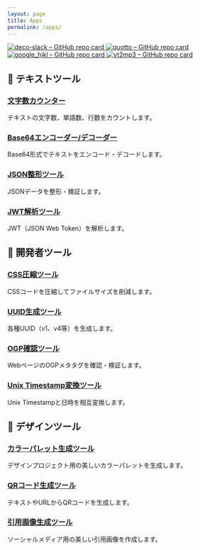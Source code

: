 ```yaml
---
layout: page
title: Apps
permalink: /apps/
---
```


<div class="github-repos">
  <a href="https://github.com/taross-f/deco-slack" target="_blank" class="repo-card">
    <img
      src="https://github-readme-stats.vercel.app/api/pin/?username=taross-f&repo=deco-slack&theme=ambient_gradient&show_owner=true"
      alt="deco-slack – GitHub repo card"
    />
  </a>

  <a href="https://github.com/taross-f/quotto" target="_blank" class="repo-card">
    <img
      src="https://github-readme-stats.vercel.app/api/pin/?username=taross-f&repo=quotto&theme=ambient_gradient&show_owner=true"
      alt="quotto – GitHub repo card"
    />
  </a>

  <a href="https://github.com/taross-f/google_hjkl" target="_blank" class="repo-card">
    <img
      src="https://github-readme-stats.vercel.app/api/pin/?username=taross-f&repo=google_hjkl&theme=ambient_gradient&show_owner=true"
      alt="google_hjkl – GitHub repo card"
    />
  </a>

  <a href="https://github.com/taross-f/yt2mp3" target="_blank" class="repo-card">
    <img
      src="https://github-readme-stats.vercel.app/api/pin/?username=taross-f&repo=yt2mp3&theme=ambient_gradient&show_owner=true"
      alt="yt2mp3 – GitHub repo card"
    />
  </a>
</div>

## <span data-i18n="apps.text_tools">📝 テキストツール</span>

### [<span data-i18n="apps.character_counter.title">文字数カウンター</span>](/character-counter/)
<span data-i18n="apps.character_counter.description">テキストの文字数、単語数、行数をカウントします。</span>

### [<span data-i18n="apps.base64_tool.title">Base64エンコーダー/デコーダー</span>](/base64-tool/)
<span data-i18n="apps.base64_tool.description">Base64形式でテキストをエンコード・デコードします。</span>

### [<span data-i18n="apps.json_formatter.title">JSON整形ツール</span>](/json-formatter/)
<span data-i18n="apps.json_formatter.description">JSONデータを整形・検証します。</span>

### [<span data-i18n="apps.jwt_analyzer.title">JWT解析ツール</span>](/jwt-analyzer/)
<span data-i18n="apps.jwt_analyzer.description">JWT（JSON Web Token）を解析します。</span>

## <span data-i18n="apps.dev_tools">🔧 開発者ツール</span>

### [<span data-i18n="apps.css_compressor.title">CSS圧縮ツール</span>](/css-compressor/)
<span data-i18n="apps.css_compressor.description">CSSコードを圧縮してファイルサイズを削減します。</span>

### [<span data-i18n="apps.uuid_generator.title">UUID生成ツール</span>](/uuid-generator/)
<span data-i18n="apps.uuid_generator.description">各種UUID（v1、v4等）を生成します。</span>

### [<span data-i18n="apps.ogp_checker.title">OGP確認ツール</span>](/ogp-checker/)
<span data-i18n="apps.ogp_checker.description">WebページのOGPメタタグを確認・検証します。</span>

### [<span data-i18n="apps.timestamp_converter.title">Unix Timestamp変換ツール</span>](/timestamp-converter/)
<span data-i18n="apps.timestamp_converter.description">Unix Timestampと日時を相互変換します。</span>

## <span data-i18n="apps.design_tools">🎨 デザインツール</span>

### [<span data-i18n="apps.color_palette.title">カラーパレット生成ツール</span>](/color-palette/)
<span data-i18n="apps.color_palette.description">デザインプロジェクト用の美しいカラーパレットを生成します。</span>

### [<span data-i18n="apps.qr_generator.title">QRコード生成ツール</span>](/qr-generator/)
<span data-i18n="apps.qr_generator.description">テキストやURLからQRコードを生成します。</span>

### [<span data-i18n="apps.quote_generator.title">引用画像生成ツール</span>](/quote-generator/)
<span data-i18n="apps.quote_generator.description">ソーシャルメディア用の美しい引用画像を作成します。</span>

